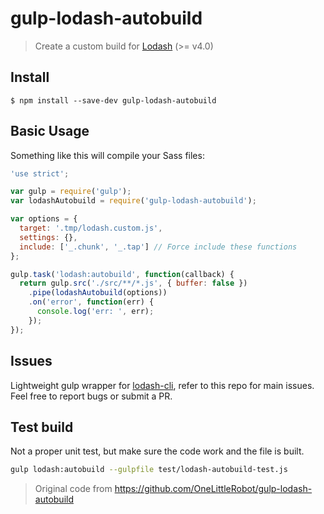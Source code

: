 # gulp-lodash-autobuild

> Create a custom build for [Lodash](https://lodash.com/custom-builds) (>= v4.0)

## Install

```shell
$ npm install --save-dev gulp-lodash-autobuild
```

## Basic Usage

Something like this will compile your Sass files:

```javascript
'use strict';

var gulp = require('gulp');
var lodashAutobuild = require('gulp-lodash-autobuild');

var options = {
  target: '.tmp/lodash.custom.js',
  settings: {},
  include: ['_.chunk', '_.tap'] // Force include these functions
};

gulp.task('lodash:autobuild', function(callback) {
  return gulp.src('./src/**/*.js', { buffer: false })
    .pipe(lodashAutobuild(options))
    .on('error', function(err) {
      console.log('err: ', err);
    });
});
```

## Issues

Lightweight gulp wrapper for [lodash-cli](https://www.npmjs.com/package/lodash-cli), refer to this repo for main issues.
Feel free to report bugs or submit a PR.

## Test build

Not a proper unit test, but make sure the code work and the file is built.

```bash
gulp lodash:autobuild --gulpfile test/lodash-autobuild-test.js
```


> Original code from https://github.com/OneLittleRobot/gulp-lodash-autobuild

